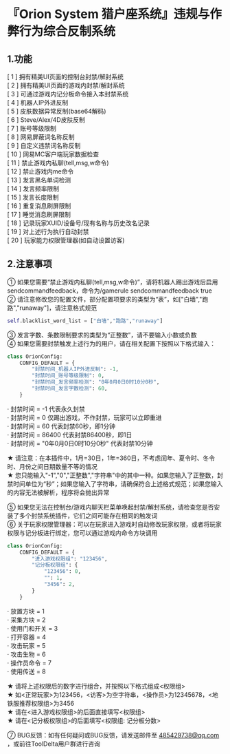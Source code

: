 # 『Orion System 猎户座系统』违规与作弊行为综合反制系统
## 1.功能
[ 1 ] 拥有精美UI页面的控制台封禁/解封系统  
[ 2 ] 拥有精美UI页面的游戏内封禁/解封系统  
[ 3 ] 可通过游戏内记分板命令接入本封禁系统  
[ 4 ] 机器人IP外进反制  
[ 5 ] 皮肤数据异常反制(base64解码)  
[ 6 ] Steve/Alex/4D皮肤反制  
[ 7 ] 账号等级限制  
[ 8 ] 网易屏蔽词名称反制  
[ 9 ] 自定义违禁词名称反制  
[ 10 ] 网易MC客户端玩家数据检查  
[ 11 ] 禁止游戏内私聊(tell,msg,w命令)  
[ 12 ] 禁止游戏内me命令  
[ 13 ] 发言黑名单词检测  
[ 14 ] 发言频率限制  
[ 15 ] 发言长度限制  
[ 16 ] 重复消息刷屏限制  
[ 17 ] 睡觉消息刷屏限制  
[ 18 ] 记录玩家XUID/设备号/现有名称与历史改名记录  
[ 19 ] 对上述行为执行自动封禁  
[ 20 ] 玩家能力权限管理器(如自动设置访客)  

## 2.注意事项
① 如果您需要“禁止游戏内私聊(tell,msg,w命令)”，请将机器人踢出游戏后启用sendcommandfeedback，命令为/gamerule sendcommandfeedback true  
② 请注意修改您的配置文件，部分配置项要求的类型为“表”，如["白墙","跑路","runaway"]，请注意格式规范  
```python
self.blacklist_word_list = ["白墙","跑路","runaway"]
```
③ 发言字数、条数限制要求的类型为“正整数”，请不要输入小数或负数  
④ 如果您需要封禁触发上述行为的用户，请在相关配置下按照以下格式输入：  
```python
class OrionConfig:
    CONFIG_DEFAULT = {
        "封禁时间_机器人IP外进反制": -1,
        "封禁时间_账号等级限制": 0,
        "封禁时间_发言频率检测": "0年0月0日0时10分0秒",
        "封禁时间_发言字数检测": 60,
    }
```
· 封禁时间 = -1 代表永久封禁  
· 封禁时间 = 0 仅踢出游戏，不作封禁，玩家可以立即重进  
· 封禁时间 = 60 代表封禁60秒，即1分钟  
· 封禁时间 = 86400 代表封禁86400秒，即1日  
· 封禁时间 = "0年0月0日0时10分0秒" 代表封禁10分钟  
  
★ 请注意：在本插件中，1月=30日，1年=360日，不考虑闰年、夏令时、冬令时、月份之间日期数量不等的情况  
★ 您只能输入"-1","0","正整数","字符串"中的其中一种。如果您输入了正整数，封禁时间单位为“秒”；如果您输入了字符串，请确保符合上述格式规范；如果您输入的内容无法被解析，程序将会抛出异常  
  
⑤ 如果您无法在控制台/游戏内聊天栏菜单唤起封禁/解封系统，请检查您是否安装了多个封禁系统插件，它们之间可能存在相同的触发词  
⑥ 关于玩家权限管理器：可以在玩家进入游戏时自动修改玩家权限，或者将玩家权限与记分板进行绑定，您可以通过游戏内命令方块调用  
```python
class OrionConfig:
    CONFIG_DEFAULT = {
        "进入游戏权限组": "123456",
        "记分板权限组": {
            "123456": 0,
            "": 1,
            "3456": 2,
        }
    }
```
· 放置方块 = 1  
· 采集方块 = 2  
· 使用门和开关 = 3  
· 打开容器 = 4  
· 攻击玩家 = 5  
· 攻击生物 = 6  
· 操作员命令 = 7  
· 使用传送 = 8  
  
★ 请将上述权限后的数字进行组合，并按照以下格式组成<权限组>  
★ 如<正常玩家>为123456，<访客>为空字符串，<操作员>为12345678，<地铁服推荐权限组>为3456  
★ 请在<进入游戏权限组>的后面直接填写<权限组>  
★ 请在<记分板权限组>的后面填写<权限组: 记分板分数>  
  
⑦ BUG反馈：如有任何疑问或BUG反馈，请发送邮件至 485429738@qq.com ，或前往ToolDelta用户群进行咨询  
